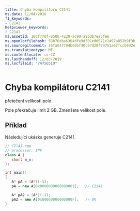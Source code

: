 ```yaml
---
title: Chyba kompilátoru C2141
ms.date: 11/04/2016
f1_keywords:
- C2141
helpviewer_keywords:
- C2141
ms.assetid: 10cf770f-0500-4220-ac90-a863b7ea5fe6
ms.openlocfilehash: 58b70eba6304dfe9d381ed0571c2497a852b9f3b
ms.sourcegitcommit: 16fa847794b60bf40c67d20f74751a67fccb602e
ms.translationtype: MT
ms.contentlocale: cs-CZ
ms.lasthandoff: 12/03/2019
ms.locfileid: "74756510"
---
```

# <a name="compiler-error-c2141"></a>Chyba kompilátoru C2141

přetečení velikosti pole

Pole překračuje limit 2 GB. Zmenšete velikost pole.

## <a name="example"></a>Příklad

Následující ukázka generuje C2141.

```cpp
// C2141.cpp
// processor: IPF
class A {
   short m_n;
};

int main()
{
   A* pA = (A*)(-1);
   pA = new A[0x8000000000000001];   // C2141

   A* pA2 = (A*)(-1);
   pA2 = new A[0x80000000000000F];   // OK
}
```
